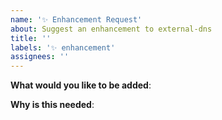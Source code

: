 ```yaml
---
name: '✨ Enhancement Request'
about: Suggest an enhancement to external-dns
title: ''
labels: '✨ enhancement'
assignees: ''
---
```


<!-- Please only use this template for submitting enhancement requests.  -->

**What would you like to be added**:

**Why is this needed**:
